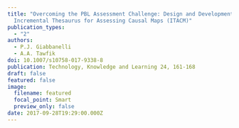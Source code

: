 ```yaml
---
title: "Overcoming the PBL Assessment Challenge: Design and Development of the
  Incremental Thesaurus for Assessing Causal Maps (ITACM)"
publication_types:
  - "2"
authors:
  - P.J. Giabbanelli
  - A.A. Tawfik
doi: 10.1007/s10758-017-9338-8
publication: Technology, Knowledge and Learning 24, 161-168
draft: false
featured: false
image:
  filename: featured
  focal_point: Smart
  preview_only: false
date: 2017-09-28T19:29:00.000Z
---
```

